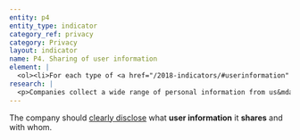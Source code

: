```yaml
---
entity: p4
entity_type: indicator
category_ref: privacy
category: Privacy
layout: indicator
name: P4. Sharing of user information
element: | 
  <ol><li>For each type of <a href="/2018-indicators/#userinformation" target="_blank" rel="noopener">user information</a> the company collects, does the company <a href="/2018-indicators/#clearlydisclose" target="_blank" rel="noopener">clearly disclose</a> whether it shares that user information?</li><li>For each type of <a href="/2018-indicators/#userinformation" target="_blank" rel="noopener">user information</a> the company shares, does the company <a href="/2018-indicators/#clearlydisclose" target="_blank" rel="noopener">clearly disclose</a> the types of <a href="/2018-indicators/#thirdparty" target="_blank" rel="noopener">third parties</a> with which it shares that user information?</li><li>Does the company <a href="/2018-indicators/#clearlydisclose" target="_blank" rel="noopener">clearly disclose</a> that it may share user information with government(s) or legal authorities?</li><li>For each type of <a href="/2018-indicators/#userinformation" target="_blank" rel="noopener">user information</a> the company shares, does the company <a href="/2018-indicators/#clearlydisclose" target="_blank" rel="noopener">clearly disclose</a> the names of all <a href="/2018-indicators/#thirdparty" target="_blank" rel="noopener">third parties</a> with which it shares user information?</li><li>(For <a href="/2018-indicators/#mobile" target="_blank" rel="noopener">mobile ecosystems</a>): Does the company <a href="/2018-indicators/#clearlydisclose" target="_blank" rel="noopener">clearly disclose</a> that it evaluates whether the <a href="/2018-indicators/#privacypolicy" target="_blank" rel="noopener">privacy policies</a> of third-party <a href="/2018-indicators/#app" target="_blank" rel="noopener">apps</a> made available through its <a href="/2018-indicators/#appstore" target="_blank" rel="noopener">app store</a> disclose what user information the apps share?</li><li>(For <a href="/2018-indicators/#mobile" target="_blank" rel="noopener">mobile ecosystems</a>): Does the company <a href="/2018-indicators/#clearlydisclose" target="_blank" rel="noopener">clearly disclose</a> that it evaluates whether the <a href="/2018-indicators/#privacypolicy" target="_blank" rel="noopener">privacy policies</a> of third-party<a href="/2018-indicators/#app" target="_blank" rel="noopener"> apps</a> made available through its <a href="/2018-indicators/#appstore" target="_blank" rel="noopener">app store</a> disclose the types of third parties with whom they share user information?</li></ol>
research: | 
  <p>Companies collect a wide range of personal information from us&mdash;from our personal details and account profiles to our browsing activities and location. Companies also often share this information with third parties, including advertisers, governments, and legal authorities. We expect companies to clearly disclose what user information (as RDR defines it) they share and with whom. Companies should specify if it shares user information with governments and with commercial entities. For mobile ecosystems, we expect the company to clearly disclose whether the privacy policies of the apps that are available in its app store specify what user information the apps share with third parties.</p><p>In some cases, laws or regulations may require companies to share certain information or might prohibit or discourage the company from disclosing what user information they share. Researchers will document situations where this is the case, but a company will still lose points if it fails to meet all elements. This represents a situation where the law causes companies to be uncompetitive, and we encourage companies to advocate for laws that enable them to fully respect users&rsquo; rights to freedom of expression and privacy.</p><p><strong>Potential sources:</strong></p><ul><li>Company privacy policy</li><li>Company policies related to sharing data, interaction with third parties</li></ul>
---
```

The company should [clearly disclose](/2018-indicators/#clearlydisclose) what **user information** it **shares** and with whom.